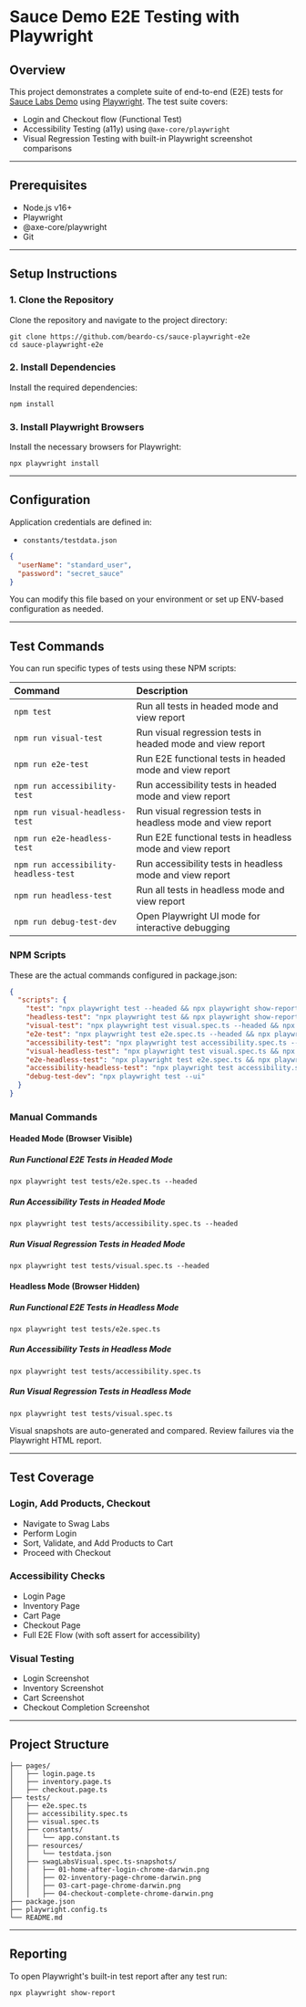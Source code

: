 # Sauce Demo E2E Testing with Playwright

## Overview

This project demonstrates a complete suite of end-to-end (E2E) tests for [Sauce Labs Demo](https://www.saucedemo.com/) using [Playwright](https://playwright.dev/). The test suite covers:

- Login and Checkout flow (Functional Test)
- Accessibility Testing (a11y) using `@axe-core/playwright`
- Visual Regression Testing with built-in Playwright screenshot comparisons

---

## Prerequisites

- Node.js v16+  
- Playwright  
- @axe-core/playwright
- Git

---

## Setup Instructions

### 1. Clone the Repository

Clone the repository and navigate to the project directory:

```
git clone https://github.com/beardo-cs/sauce-playwright-e2e
cd sauce-playwright-e2e
```

### 2. Install Dependencies

Install the required dependencies:

```
npm install
```

### 3. Install Playwright Browsers

Install the necessary browsers for Playwright:

```
npx playwright install
```

---

## Configuration

Application credentials are defined in:

- `constants/testdata.json`

```json
{
  "userName": "standard_user",
  "password": "secret_sauce"
}
```

You can modify this file based on your environment or set up ENV-based configuration as needed.

---

## Test Commands

You can run specific types of tests using these NPM scripts:

| Command | Description |
|:--------|:------------|
| `npm test` | Run all tests in headed mode and view report |
| `npm run visual-test` | Run visual regression tests in headed mode and view report |
| `npm run e2e-test` | Run E2E functional tests in headed mode and view report |
| `npm run accessibility-test` | Run accessibility tests in headed mode and view report |
| `npm run visual-headless-test` | Run visual regression tests in headless mode and view report |
| `npm run e2e-headless-test` | Run E2E functional tests in headless mode and view report |
| `npm run accessibility-headless-test` | Run accessibility tests in headless mode and view report |
| `npm run headless-test` | Run all tests in headless mode and view report |
| `npm run debug-test-dev` | Open Playwright UI mode for interactive debugging |

### NPM Scripts

These are the actual commands configured in package.json:

```json
{
  "scripts": {
    "test": "npx playwright test --headed && npx playwright show-report",
    "headless-test": "npx playwright test && npx playwright show-report",
    "visual-test": "npx playwright test visual.spec.ts --headed && npx playwright show-report",
    "e2e-test": "npx playwright test e2e.spec.ts --headed && npx playwright show-report",
    "accessibility-test": "npx playwright test accessibility.spec.ts --headed && npx playwright show-report",
    "visual-headless-test": "npx playwright test visual.spec.ts && npx playwright show-report",
    "e2e-headless-test": "npx playwright test e2e.spec.ts && npx playwright show-report",
    "accessibility-headless-test": "npx playwright test accessibility.spec.ts && npx playwright show-report",
    "debug-test-dev": "npx playwright test --ui"
  }
}
```

### Manual Commands

#### Headed Mode (Browser Visible)

##### Run Functional E2E Tests in Headed Mode

```
npx playwright test tests/e2e.spec.ts --headed
```

##### Run Accessibility Tests in Headed Mode

```
npx playwright test tests/accessibility.spec.ts --headed
```

##### Run Visual Regression Tests in Headed Mode

```
npx playwright test tests/visual.spec.ts --headed
```

#### Headless Mode (Browser Hidden)

##### Run Functional E2E Tests in Headless Mode

```
npx playwright test tests/e2e.spec.ts
```

##### Run Accessibility Tests in Headless Mode

```
npx playwright test tests/accessibility.spec.ts
```

##### Run Visual Regression Tests in Headless Mode

```
npx playwright test tests/visual.spec.ts
```

Visual snapshots are auto-generated and compared. Review failures via the Playwright HTML report.

---

## Test Coverage

### Login, Add Products, Checkout
- Navigate to Swag Labs
- Perform Login
- Sort, Validate, and Add Products to Cart
- Proceed with Checkout

### Accessibility Checks
- Login Page
- Inventory Page
- Cart Page
- Checkout Page
- Full E2E Flow (with soft assert for accessibility)

### Visual Testing
- Login Screenshot
- Inventory Screenshot
- Cart Screenshot
- Checkout Completion Screenshot

---

## Project Structure

```
├── pages/
│   ├── login.page.ts
│   ├── inventory.page.ts
│   ├── checkout.page.ts
├── tests/
│   ├── e2e.spec.ts
│   ├── accessibility.spec.ts
│   ├── visual.spec.ts
│   ├── constants/
│   │   └── app.constant.ts
│   ├── resources/
│   │   └── testdata.json
│   ├── swagLabsVisual.spec.ts-snapshots/
│   │   ├── 01-home-after-login-chrome-darwin.png
│   │   ├── 02-inventory-page-chrome-darwin.png
│   │   ├── 03-cart-page-chrome-darwin.png
│   │   ├── 04-checkout-complete-chrome-darwin.png
├── package.json
├── playwright.config.ts
└── README.md
```

---

## Reporting

To open Playwright's built-in test report after any test run:

```
npx playwright show-report
```